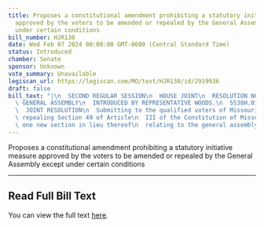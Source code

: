 ```yaml
---
title: Proposes a constitutional amendment prohibiting a statutory initiative measure
  approved by the voters to be amended or repealed by the General Assembly except
  under certain conditions
bill_number: HJR130
date: Wed Feb 07 2024 00:00:00 GMT-0600 (Central Standard Time)
status: Introduced
chamber: Senate
sponsor: Unknown
vote_summary: Unavailable
legiscan_url: https://legiscan.com/MO/text/HJR130/id/2919936
draft: false
bill_text: "|\n  SECOND REGULAR SESSION\n  HOUSE JOINT\n  RESOLUTION NO. 130\n  102ND\
  \ GENERAL ASSEMBLY\n  INTRODUCED BY REPRESENTATIVE WOODS.\n  5538H.01I DANARADEMANMILLER,ChiefClerk\n\
  \  JOINT RESOLUTION\n  Submitting to the qualified voters of Missouri an amendment\
  \ repealing Section 49 of Article\n  III of the Constitution of Missouri, and adopting\
  \ one new section in lieu thereof\n  relating to the general assembly."
---
```

Proposes a constitutional amendment prohibiting a statutory initiative measure approved by the voters to be amended or repealed by the General Assembly except under certain conditions

---

## Read Full Bill Text

You can view the full text [here](https://legiscan.com/MO/text/HJR130/id/2919936).
